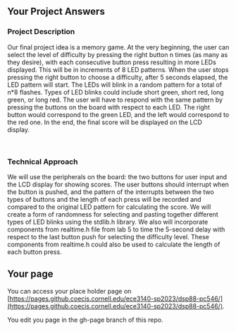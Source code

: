 ## Your Project Answers

### Project Description

Our final project idea is a memory game. At the very beginning, the user can select the level of difficulty by pressing the right button n times (as many as they desire), with each consecutive button press resulting in more LEDs displayed. This will be in increments of 8 LED patterns. When the user stops pressing the right button to choose a difficulty, after 5 seconds elapsed, the LED pattern will start. The LEDs will blink in a random pattern for a total of n*8 flashes. Types of LED blinks could include short green, short red, long green, or long red. The user will have to respond with the same pattern by pressing the buttons on the board with respect to each LED. The right button would correspond to the green LED, and the left would correspond to the red one. In the end, the final score will be displayed on the LCD display.  

 
### Technical Approach

We will use the peripherals on the board: the two buttons for user input and the LCD display for showing scores. The user buttons should interrupt when the button is pushed, and the pattern of the interrupts between the two types of buttons and the length of each press will be recorded and compared to the original LED pattern for calculating the score. We will create a form of randomness for selecting and pasting together different types of LED blinks using the stdlib.h library. We also will incorporate components from realtime.h file from lab 5 to time the 5-second delay with respect to the last button push for selecting the difficulty level. These components from realtime.h could also be used to calculate the length of each button press.
## Your page
You can access your place holder page on [https://pages.github.coecis.cornell.edu/ece3140-sp2023/dsp88-pc546/](https://pages.github.coecis.cornell.edu/ece3140-sp2023/dsp88-pc546/).

You edit you page in the gh-page branch of this repo.